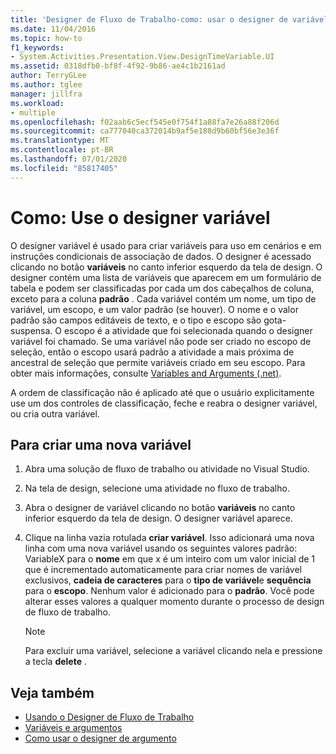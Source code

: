 ```yaml
---
title: 'Designer de Fluxo de Trabalho-como: usar o designer de variável'
ms.date: 11/04/2016
ms.topic: how-to
f1_keywords:
- System.Activities.Presentation.View.DesignTimeVariable.UI
ms.assetid: 0318dfb0-bf8f-4f92-9b86-ae4c1b2161ad
author: TerryGLee
ms.author: tglee
manager: jillfra
ms.workload:
- multiple
ms.openlocfilehash: f02aab6c5ecf545e0f754f1a88fa7e26a88f206d
ms.sourcegitcommit: ca777040ca372014b9af5e188d9b60bf56e3e36f
ms.translationtype: MT
ms.contentlocale: pt-BR
ms.lasthandoff: 07/01/2020
ms.locfileid: "85817405"
---
```

# <a name="how-to-use-the-variable-designer"></a>Como: Use o designer variável

O designer variável é usado para criar variáveis para uso em cenários e em instruções condicionais de associação de dados. O designer é acessado clicando no botão **variáveis** no canto inferior esquerdo da tela de design. O designer contém uma lista de variáveis que aparecem em um formulário de tabela e podem ser classificadas por cada um dos cabeçalhos de coluna, exceto para a coluna **padrão** . Cada variável contém um nome, um tipo de variável, um escopo, e um valor padrão (se houver). O nome e o valor padrão são campos editáveis de texto, e o tipo e escopo são gota- suspensa. O escopo é a atividade que foi selecionada quando o designer variável foi chamado. Se uma variável não pode ser criado no escopo de seleção, então o escopo usará padrão a atividade a mais próxima de ancestral de seleção que permite variáveis criado em seu escopo. Para obter mais informações, consulte [Variables and Arguments (.net)](/dotnet/framework/windows-workflow-foundation/variables-and-arguments).

 A ordem de classificação não é aplicado até que o usuário explicitamente use um dos controles de classificação, feche e reabra o designer variável, ou cria outra variável.

## <a name="to-create-a-new-variable"></a>Para criar uma nova variável

1. Abra uma solução de fluxo de trabalho ou atividade no Visual Studio.

2. Na tela de design, selecione uma atividade no fluxo de trabalho.

3. Abra o designer de variável clicando no botão **variáveis** no canto inferior esquerdo da tela de design. O designer variável aparece.

4. Clique na linha vazia rotulada **criar variável**. Isso adicionará uma nova linha com uma nova variável usando os seguintes valores padrão: VariableX para o **nome** em que x é um inteiro com um valor inicial de 1 que é incrementado automaticamente para criar nomes de variável exclusivos, **cadeia de caracteres** para o **tipo de variável**e **sequência** para o **escopo**. Nenhum valor é adicionado para o **padrão**. Você pode alterar esses valores a qualquer momento durante o processo de design de fluxo de trabalho.

    > [!NOTE]
    > Para excluir uma variável, selecione a variável clicando nela e pressione a tecla **delete** .

## <a name="see-also"></a>Veja também

- [Usando o Designer de Fluxo de Trabalho](developing-applications-with-the-workflow-designer.md)
- [Variáveis e argumentos](/dotnet/framework/windows-workflow-foundation/variables-and-arguments)
- [Como usar o designer de argumento](../workflow-designer/how-to-use-the-argument-designer.md)
